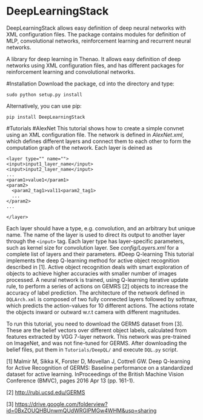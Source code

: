 # DeepLearningStack
DeepLearningStack allows easy definition of deep neural networks with XML configuration files.
The package contains modules for definition of MLP, convolutional networks, reinforcement learning and recurrent neural networks.

A library for deep learning in Thenao. It allows easy definition of deep networks using XML configuration files, and has different packages for reinforcement learning and convolutional networks.

#Installation
Download the package, cd into the directory and type:
```
sudo python setup.py install
```

Alternatively, you can use pip:
```
pip install DeepLearningStack
```

#Tutorials
#AlexNet
This tutorial shows how to create a simple convnet using an XML configuration file. The network is defined in *AlexNet.xml*, which defines different layers and connect them to each other to form the computation graph of the network. Each layer is deined as
```
<layer type="" name="">
<input>input1_layer_name</input>
<input>input2_layer_name</input>
...
<param1>value1</param1>
<param2>
  <param2_tag1>val11<param2_tag1>
  ...
</param2>
...

</layer>
```
Each layer should have a type, e.g. convolution, and an arbitrary but unique name. The name of the layer is used to direct its output to another layer through the ```<input>``` tag. Each layer type has layer-specific parameters, such as kernel size for convolution layer. See *config/Layers.xml* for a complete list of layers and their parameters.
#Deep Q-learning
This tutorial implements the deep Q-learning method for active object recognition described in [1]. Active object recognition deals with smart exploration of objects to achieve higher accuracies with smaller number of images processed. A neural network is trained, using Q-learning iterative update rule, to perform a series of actions on GEMRS [2] objects to increase the accuracy of label prediction. The architecture of the network defined in ```DQLArch.xml``` is composed of two fully connected layers followed by softmax, which predicts the action-values for 10 different actions. The actions rotate the objects inward or outward w.r.t camera with different magnitudes.

To run this tutorial, you need to download the GERMS dataset from [3]. These are the belief vectors over different object labels, calculated from features extracted by VGG 7-layer network. This network was pre-trained on ImageNet, and was not fine-tuned for GERMS. After downloading the belief files, put them in ```Tutorials/DeepQL/``` and execute ```DQL.py``` script.







[1] Malmir M, Sikka K, Forster D, Movellan J, Cottrell GW. Deep Q-learning for Active Recognition of GERMS: Baseline performance on a standardized dataset for active learning. InProceedings of the British Machine Vision Conference (BMVC), pages 2016 Apr 13 (pp. 161-1).

[2] http://rubi.ucsd.edu/GERMS

[3] https://drive.google.com/folderview?id=0BxZOUQHBUnwmQUdWRGlPMGw4WHM&usp=sharing
